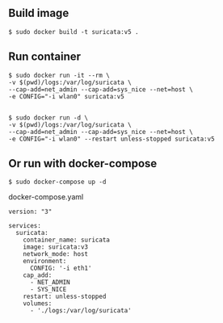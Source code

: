 ## Build image

```
$ sudo docker build -t suricata:v5 .
```

## Run container
```
$ sudo docker run -it --rm \
-v $(pwd)/logs:/var/log/suricata \
--cap-add=net_admin --cap-add=sys_nice --net=host \
-e CONFIG="-i wlan0" suricata:v5


$ sudo docker run -d \
-v $(pwd)/logs:/var/log/suricata \
--cap-add=net_admin --cap-add=sys_nice --net=host \
-e CONFIG="-i wlan0" --restart unless-stopped suricata:v5
```

## Or run with docker-compose

```
$ sudo docker-compose up -d
```

docker-compose.yaml
```
version: "3"

services:
  suricata:
    container_name: suricata
    image: suricata:v3
    network_mode: host
    environment:
      CONFIG: '-i eth1'  
    cap_add:
      - NET_ADMIN
      - SYS_NICE
    restart: unless-stopped
    volumes:
      - './logs:/var/log/suricata'

```
